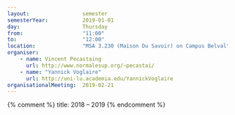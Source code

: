 ```yaml
---
layout:                 semester
semesterYear:           2019-01-01
day:                    Thursday
from:                   "11:00"
to:                     "12:00"
location:               "MSA 3.230 (Maison Du Savoir) on Campus Belval"
organiser:
    - name: Vincent Pecastaing
      url: http://www.normalesup.org/~pecastai/
    - name: "Yannick Voglaire"
      url: http://uni-lu.academia.edu/YannickVoglaire
organisationalMeeting:  2019-02-21
---
```

{% comment %} 
title:                  2018 &ndash; 2019
{% endcomment %}